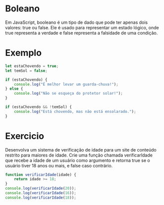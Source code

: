 # Boleano 
Em JavaScript, booleano é um tipo de dado que pode ter apenas dois valores: true ou false. Ele é usado para representar um estado lógico, onde true representa a verdade e false representa a falsidade de uma condição.

# Exemplo

```js 
let estaChovendo = true;
let temSol = false;

if (estaChovendo) {
    console.log("É melhor levar um guarda-chuva!");
} else {
    console.log("Não se esqueça do protetor solar!");
}

if (estaChovendo && !temSol) {
    console.log("Está chovendo, mas não está ensolarado.");
}

```
# Exercicio 
Desenvolva um sistema de verificação de idade para um site de conteúdo restrito para maiores de idade. Crie uma função chamada verificarIdade que recebe a idade de um usuário como argumento e retorna true se o usuário tiver 18 anos ou mais, e false caso contrário.

```js 
function verificarIdade(idade) {
    return idade >= 18;
}
console.log(verificarIdade(20)); 
console.log(verificarIdade(16)); 
console.log(verificarIdade(18)); 

```
